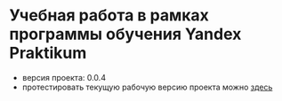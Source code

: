 # Учебная работа в рамках программы обучения Yandex Praktikum

- версия проекта: 0.0.4
- протестировать текущую рабочую версию проекта можно [здесь][link]

[link]:https://a-ishere.github.io/